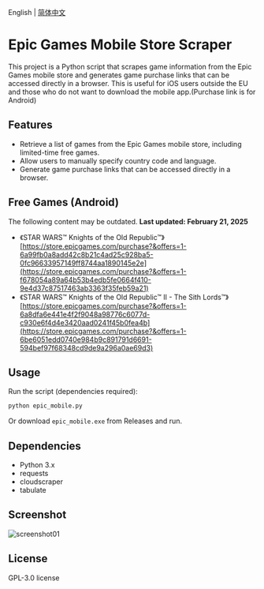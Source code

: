 English | [简体中文](./README.zh-CN.md)

# Epic Games Mobile Store Scraper

This project is a Python script that scrapes game information from the Epic Games mobile store and generates game purchase links that can be accessed directly in a browser. This is useful for iOS users outside the EU and those who do not want to download the mobile app.(Purchase link is for Android)

## Features
- Retrieve a list of games from the Epic Games mobile store, including limited-time free games.
- Allow users to manually specify country code and language.
- Generate game purchase links that can be accessed directly in a browser.

## Free Games (Android)
The following content may be outdated. **Last updated: February 21, 2025**
- 《STAR WARS™ Knights of the Old Republic™》  
[https://store.epicgames.com/purchase?&offers=1-6a99fb0a8add42c8b21c4ad25c928ba5-0fc96633957149ff8744aa1890145e2e](https://store.epicgames.com/purchase?&offers=1-f678054a89a64b53b4edb5fe0664f410-9e4d37c87517463ab3363f35feb59a21)
- 《STAR WARS™ Knights of the Old Republic™ II - The Sith Lords™》  
[https://store.epicgames.com/purchase?&offers=1-6a8dfa6e441e4f2f9048a98776c6077d-c930e6f4d4e3420aad0241f45b0fea4b](https://store.epicgames.com/purchase?&offers=1-6be6051edd0740e984b9c891791d6691-594bef97f68348cd9de9a296a0ae69d3)

## Usage

Run the script (dependencies required):
```sh
python epic_mobile.py
```
Or download `epic_mobile.exe` from Releases and run.

## Dependencies
- Python 3.x
- requests
- cloudscraper
- tabulate
  
## Screenshot
![screenshot01](https://github.com/user-attachments/assets/16992e39-aba2-46be-ad58-7585610a7723)

## License
GPL-3.0 license

